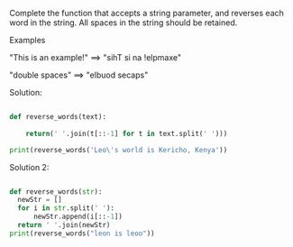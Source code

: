 Complete the function that accepts a string parameter, and reverses each word in the string. All spaces in the string should be retained.


Examples

"This is an example!" ==> "sihT si na !elpmaxe"

"double  spaces"      ==> "elbuod  secaps"


Solution:

```python

def reverse_words(text):
    
    return(' '.join(t[::-1] for t in text.split(' ')))

print(reverse_words('Leo\'s world is Kericho, Kenya'))

```
Solution 2:

```python

def reverse_words(str):
  newStr = []
  for i in str.split(' '):
      newStr.append(i[::-1])
  return ' '.join(newStr)
print(reverse_words("leon is leoo"))
```
